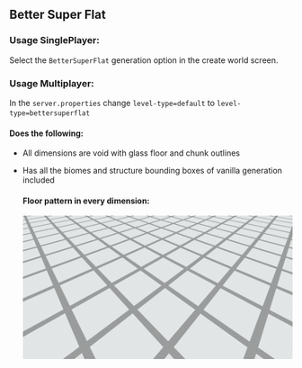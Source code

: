 ## Better Super Flat

### Usage SinglePlayer:
Select the `BetterSuperFlat` generation option in the create world screen.


### Usage Multiplayer:
In the `server.properties` change `level-type=default` to `level-type=bettersuperflat`

#### Does the following:
- All dimensions are void with glass floor and chunk outlines
- Has all the biomes and structure bounding boxes of vanilla generation included

  #### Floor pattern in every dimension:
  ![floor](screenshots/Floor.png?raw=true "Floor")

